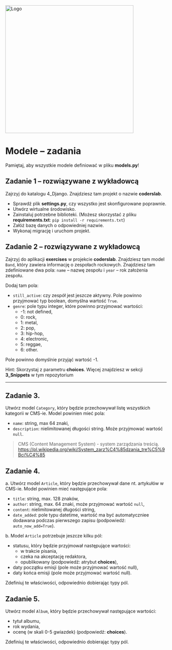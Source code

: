 <img alt="Logo" src="http://coderslab.pl/svg/logo-coderslab.svg" width="400">

# Modele &ndash; zadania

Pamiętaj, aby wszystkie modele definiować w pliku **models.py**!

## Zadanie 1 – rozwiązywane z wykładowcą

Zajrzyj do katalogu 4_Django. Znajdziesz tam projekt o nazwie **coderslab**. 
* Sprawdź plik **settings.py**, czy wszystko jest skonfigurowane poprawnie. 
* Utwórz wirtualne środowisko.
* Zainstaluj potrzebne biblioteki. (Możesz skorzystać z pliku **requirements.txt**: `pip install -r requirements.txt`)
* Załóż bazę danych o odpowiedniej nazwie. 
* Wykonaj migrację i uruchom projekt.

## Zadanie 2 – rozwiązywane z wykładowcą

Zajrzyj do aplikacji **exercises** w projekcie **coderslab**. Znajdziesz tam model `Band`, który zawiera informację o zespołach rockowych. Znajdziesz tam zdefiniowane dwa pola: `name` – nazwę zespołu i `year` – rok założenia zespołu.

Dodaj tam pola:
* `still_active`: czy zespół jest jeszcze aktywny. Pole powinno przyjmować typ boolean, domyślna wartość `True`.
* `genre`: pole typu integer, które powinno przyjmować wartości:
  * -1: not defined,
  * 0: rock,
  * 1: metal,
  * 2: pop,
  * 3: hip-hop,
  * 4: electronic,
  * 5: reggae,
  * 6: other.

Pole powinno domyślnie przyjąć wartość -1.

Hint: Skorzystaj z parametru **choices**. Więcej znajdziesz w sekcji **3_Snippets** w tym repozytorium

---

## Zadanie 3.

Utwórz model `Category`, który będzie przechowywał listę wszystkich kategorii w CMS-ie. Model powinien mieć pola:
* `name`: string, max 64 znaki,
* `description`: nielimitowanej długości string. Może przyjmować wartość `null`.


>CMS (Content Management System) - system zarządzania treścią.
>https://pl.wikipedia.org/wiki/System_zarz%C4%85dzania_tre%C5%9Bci%C4%85

## Zadanie 4.

a. Utwórz model `Article`, który będzie przechowywał dane nt. artykułów w CMS-ie. Model powinien mieć następujące pola:

* `title`: string, max. 128 znaków,
* `author`: string, max. 64 znaki, może przyjmować wartość `null`,
* `content`: nielimitowanej długości string,
* `date_added`: pole typu datetime, wartość ma być automatyczniee dodawana podczas pierwszego zapisu (podpowiedź: `auto_now_add=True`).

b. Model `Article` potrzebuje jeszcze kilku pól:

* statusu, który będzie przyjmował następujące wartości:
    * w trakcie pisania,
    * czeka na akceptację redaktora,
    * opublikowany
    (podpowiedź: atrybut **choices**),
* daty początku emisji (pole może przyjmować wartość null),
* daty końca emisji (pole może przyjmować wartość null).

Zdefiniuj te właściwości, odpowiednio dobierając typy pól.

## Zadanie 5.

Utwórz model `Album`, który będzie przechowywał następujące wartości:
* tytuł albumu,
* rok wydania,
* ocenę (w skali 0-5 gwiazdek) (podpowiedź: **choices**).

Zdefiniuj te właściwości, odpowiednio dobierając typy pól.
